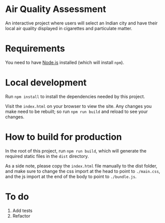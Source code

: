 # Air Quality Assessment

An interactive project where users will select an Indian city and have their local air quality displayed in cigarettes and particulate matter.

# Requirements

You need to have [Node.js](https://nodejs.org) installed (which will install ``npm``).

# Local development

Run ``npm install`` to install the dependencies needed by this project.

Visit the ``index.html`` on your browser to view the site. Any changes you make need to be rebuilt; so run ``npm run build`` and reload to see your changes.

# How to build for production

In the root of this project, run ``npm run build``, which will generate the required static files in the ``dist`` directory.

As a side note, please copy the ``index.html`` file manually to the dist folder, and make sure to change the css import at the head to point to ``./main.css``, and the js import at the end of the body to point to ``./bundle.js``.

# To do

1. Add tests
2. Refactor
